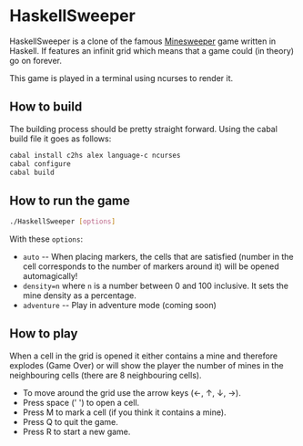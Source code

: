 # HaskellSweeper
HaskellSweeper is a clone of the famous [Minesweeper](https://en.wikipedia.org/wiki/Minesweeper_%28video_game%29) game written in Haskell. If features an infinit grid which means that a game could (in theory) go on forever.

This game is played in a terminal using ncurses to render it.

## How to build
The building process should be pretty straight forward. Using the cabal build file it goes as follows:
```bash
cabal install c2hs alex language-c ncurses
cabal configure
cabal build
```

## How to run the game
```bash
./HaskellSweeper [options]
```

With these `options`:

- `auto` -- When placing markers, the cells that are satisfied (number in the cell corresponds to the number of markers around it) will be opened automagically!
- `density=n` where `n` is a number between 0 and 100 inclusive. It sets the mine density as a percentage.
- `adventure` -- Play in adventure mode (coming soon)

## How to play
When a cell in the grid is opened it either contains a mine and therefore explodes (Game Over) or will show the player the number of mines in the neighbouring cells (there are 8 neighbouring cells).

- To move around the grid use the arrow keys (←, ↑, ↓, →).
- Press space (' ') to open a cell.
- Press M to mark a cell (if you think it contains a mine).
- Press Q to quit the game.
- Press R to start a new game.

